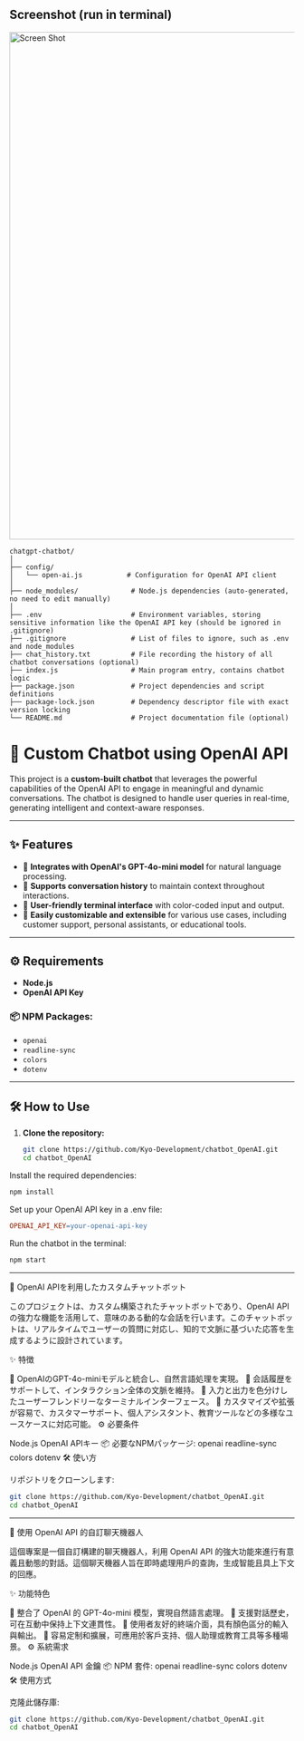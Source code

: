 
## Screenshot (run in terminal)
<img width="896" alt="Screen Shot " src="https://github.com/user-attachments/assets/fd258938-f2bf-4ddc-a602-a25925679278">

```
chatgpt-chatbot/
│
├── config/
│   └── open-ai.js           # Configuration for OpenAI API client
│
├── node_modules/             # Node.js dependencies (auto-generated, no need to edit manually)
│
├── .env                      # Environment variables, storing sensitive information like the OpenAI API key (should be ignored in .gitignore)
├── .gitignore                # List of files to ignore, such as .env and node_modules
├── chat_history.txt          # File recording the history of all chatbot conversations (optional)
├── index.js                  # Main program entry, contains chatbot logic
├── package.json              # Project dependencies and script definitions
├── package-lock.json         # Dependency descriptor file with exact version locking
└── README.md                 # Project documentation file (optional)
```

# 🚀 Custom Chatbot using OpenAI API

This project is a **custom-built chatbot** that leverages the powerful capabilities of the OpenAI API to engage in meaningful and dynamic conversations. The chatbot is designed to handle user queries in real-time, generating intelligent and context-aware responses.

---

## ✨ Features

- 🤖 **Integrates with OpenAI's GPT-4o-mini model** for natural language processing.
- 📝 **Supports conversation history** to maintain context throughout interactions.
- 🎨 **User-friendly terminal interface** with color-coded input and output.
- 🔧 **Easily customizable and extensible** for various use cases, including customer support, personal assistants, or educational tools.

---

## ⚙️ Requirements

- **Node.js**
- **OpenAI API Key**

### 📦 NPM Packages:
- `openai`
- `readline-sync`
- `colors`
- `dotenv`

---

## 🛠️ How to Use

1. **Clone the repository:**
   ```bash
   git clone https://github.com/Kyo-Development/chatbot_OpenAI.git
   cd chatbot_OpenAI

Install the required dependencies:
```bash
npm install
```
Set up your OpenAI API key in a .env file:
```makefile
OPENAI_API_KEY=your-openai-api-key
```
Run the chatbot in the terminal:
```bash
npm start
```

---------------------------------------------------------------------------

🚀 OpenAI APIを利用したカスタムチャットボット

このプロジェクトは、カスタム構築されたチャットボットであり、OpenAI API の強力な機能を活用して、意味のある動的な会話を行います。このチャットボットは、リアルタイムでユーザーの質問に対応し、知的で文脈に基づいた応答を生成するように設計されています。

✨ 特徴

🤖 OpenAIのGPT-4o-miniモデルと統合し、自然言語処理を実現。
📝 会話履歴をサポートして、インタラクション全体の文脈を維持。
🎨 入力と出力を色分けしたユーザーフレンドリーなターミナルインターフェース。
🔧 カスタマイズや拡張が容易で、カスタマーサポート、個人アシスタント、教育ツールなどの多様なユースケースに対応可能。
⚙️ 必要条件

Node.js
OpenAI APIキー
📦 必要なNPMパッケージ:
openai
readline-sync
colors
dotenv
🛠️ 使い方

リポジトリをクローンします:
```bash
git clone https://github.com/Kyo-Development/chatbot_OpenAI.git
cd chatbot_OpenAI
```

---------------------------------------------------------------------------

🚀 使用 OpenAI API 的自訂聊天機器人

這個專案是一個自訂構建的聊天機器人，利用 OpenAI API 的強大功能來進行有意義且動態的對話。這個聊天機器人旨在即時處理用戶的查詢，生成智能且具上下文的回應。

✨ 功能特色

🤖 整合了 OpenAI 的 GPT-4o-mini 模型，實現自然語言處理。
📝 支援對話歷史，可在互動中保持上下文連貫性。
🎨 使用者友好的終端介面，具有顏色區分的輸入與輸出。
🔧 容易定制和擴展，可應用於客戶支持、個人助理或教育工具等多種場景。
⚙️ 系統需求

Node.js
OpenAI API 金鑰
📦 NPM 套件:
openai
readline-sync
colors
dotenv
🛠️ 使用方式

克隆此儲存庫:
```bash
git clone https://github.com/Kyo-Development/chatbot_OpenAI.git
cd chatbot_OpenAI
```
